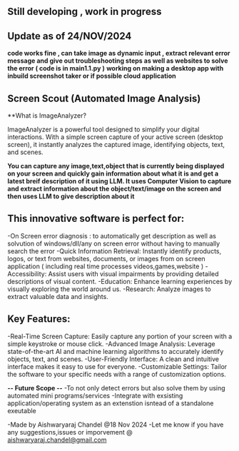 
## Still developing , work in progress ##
## Update as of 24/NOV/2024
**code works fine , can take image as dynamic input , extract relevant error message and give out troubleshooting steps as well as websites to solve the error ( code is in main1.1.py )**
**working on making a desktop app with inbuild screenshot taker or if possible cloud application**

## Screen Scout  (Automated Image Analysis)
**What is ImageAnalyzer?

ImageAnalyzer is a powerful tool designed to simplify your digital interactions. With a simple screen capture of your active screen (desktop screen), it instantly analyzes the captured image, identifying objects, text, and scenes.

**You can capture any image,text,object that is currently being displayed on your screen and quickly gain information about what it is and get a latest breif description of it using LLM. It uses Computer Vision to capture and extract information about the object/text/image on the screen and then uses LLM to give description about it**

## This innovative software is perfect for:
-On Screen error diagnosis : to automatically get description as well as solvution of windows/dll/any on screen error without having to manually search the error
-Quick Information Retrieval: Instantly identify products, logos, or text from websites, documents, or images from on screen application ( including real time processes videos,games,website ) 
-Accessibility: Assist users with visual impairments by providing detailed descriptions of visual content.
-Education: Enhance learning experiences by visually exploring the world around us.
-Research: Analyze images to extract valuable data and insights.

## Key Features:
-Real-Time Screen Capture: Easily capture any portion of your screen with a simple keystroke or mouse click.
-Advanced Image Analysis: Leverage state-of-the-art AI and machine learning algorithms to accurately identify objects, text, and scenes.
-User-Friendly Interface: A clean and intuitive interface makes it easy to use for everyone.
-Customizable Settings: Tailor the software to your specific needs with a range of customization options.

**-- Future Scope --**
-To not only detect errors but also solve them by using automated mini programs/services
-Integrate with exsisting application/operating system as an extenstion isntead of a standalone exeutable


-Made by Aishwaryaraj Chandel @18 Nov 2024
-Let me know if you have any suggestions,issues or imporvement @ aishwaryaraj.chandel@gmail.com
